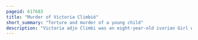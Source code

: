 ```yaml
---
pageid: 617683
title: "Murder of Victoria Climbié"
short_summary: "Torture and murder of a young child"
description: "Victoria adjo Climbi was an eight-year-old ivorian Girl who was tortured and murdered by her Great-Aunt and her Great-Aunt. Her Death led to a public Inquiry and was followed by major Changes in Child Protection Policies in the Uk."
---
```

